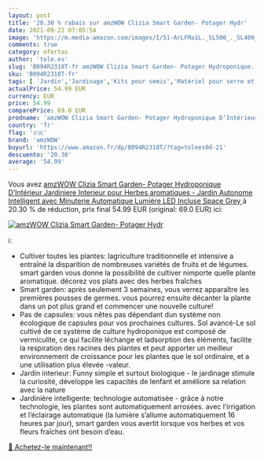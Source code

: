 ```yaml
---
layout: post
title: '20.30 % rabais sur amzWOW Clizia Smart Garden- Potager Hydr'
date: 2021-09-22 07:05:54
image: 'https://m.media-amazon.com/images/I/51-ArLFMa1L._SL500_._SL400_.jpg'
comments: true
category: ofertas
author: 'tole.es'
slug: 'B094R2318T-fr amzWOW Clizia Smart Garden- Potager Hydroponique...'
sku: 'B094R2318T-fr'
tags: [ 'Jardin','Jardinage','Kits pour semis','Matériel pour serre et semis','amzwow', ]
actualPrice: 54.99 EUR
currency: EUR
price: 54.99
comparePrice: 69.0 EUR
prodname: 'amzWOW Clizia Smart Garden- Potager Hydroponique D’Intérieur  Jardiniere Interieur pour Herbes aromatiques - Jardin Autonome Intelligent avec Minuterie Automatique  Lumière LED Incluse  Space Grey '
country: 'fr'
flag: '🇫🇷'
brand: 'amzWOW'
buyurl: 'https://www.amazon.fr/dp/B094R2318T/?tag=tolees0d-21'
descuento: '20.30'
average: '54.99'
---
```


Vous avez [amzWOW Clizia Smart Garden- Potager Hydroponique D’Intérieur  Jardiniere Interieur pour Herbes aromatiques - Jardin Autonome Intelligent avec Minuterie Automatique  Lumière LED Incluse  Space Grey ](https://www.amazon.fr/dp/B094R2318T/?tag=tolees0d-21)  à  20.30 % de réduction, prix final  54.99 EUR (original: 69.0 EUR) ici:

[![amzWOW Clizia Smart Garden- Potager Hydr](https://m.media-amazon.com/images/I/51-ArLFMa1L._SL500_._SL400_.jpg)](https://www.amazon.fr/dp/B094R2318T/?tag=tolees0d-21)

ℹ️:

- Cultiver toutes les plantes: lagriculture traditionnelle et intensive a entraîné la disparition de nombreuses variétés de fruits et de légumes. smart garden vous donne la possibilité de cultiver nimporte quelle plante aromatique. décorez vos plats avec des herbes fraîches
- Smart garden: après seulement 3 semaines, vous verrez apparaître les premières pousses de germes. vous pourrez ensuite décanter la plante dans un pot plus grand et commencer une nouvelle culture!
- Pas de capsules: vous nêtes pas dépendant dun système non écologique de capsules pour vos prochaines cultures. Sol avancé-Le sol cultivé de ce système de culture hydroponique est composé de vermiculite, ce qui facilite léchange et ladsorption des éléments, facilite la respiration des racines des plantes et peut apporter un meilleur environnement de croissance pour les plantes que le sol ordinaire, et a une utilisation plus élevée -valeur.
- Jardin interieur: Funny simple et surtout biologique - le jardinage stimule la curiosité, développe les capacités de lenfant et améliore sa relation avec la nature
- Jardinière intelligente: technologie automatisée - grâce à notre technologie, les plantes sont automatiquement arrosées. avec l’irrigation et l’éclairage automatique (la lumière s’allume automatiquement 16 heures par jour), smart garden vous avertit lorsque vos herbes et vos fleurs fraîches ont besoin d’eau.

[🛒 Achetez-le maintenant!!](https://www.amazon.fr/dp/B094R2318T/?tag=tolees0d-21)

